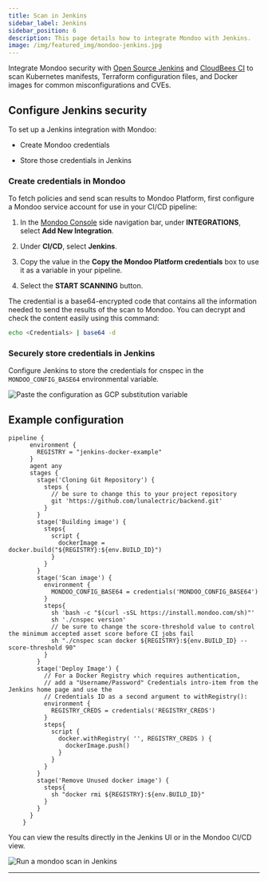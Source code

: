 ```yaml
---
title: Scan in Jenkins
sidebar_label: Jenkins
sidebar_position: 6
description: This page details how to integrate Mondoo with Jenkins.
image: /img/featured_img/mondoo-jenkins.jpg
---
```


Integrate Mondoo security with [Open Source Jenkins](https://jenkins.io/) and [CloudBees CI](https://www.cloudbees.com/jenkins) to scan Kubernetes manifests, Terraform configuration files, and Docker images for common misconfigurations and CVEs.

## Configure Jenkins security

To set up a Jenkins integration with Mondoo:

- Create Mondoo credentials

- Store those credentials in Jenkins

### Create credentials in Mondoo

To fetch policies and send scan results to Mondoo Platform, first configure a Mondoo service account for use in your CI/CD pipeline:

1. In the [Mondoo Console](https://console.mondoo.com) side navigation bar, under **INTEGRATIONS**, select **Add New Integration**.

2. Under **CI/CD**, select **Jenkins**.

3. Copy the value in the **Copy the Mondoo Platform credentials** box to use it as a variable in your pipeline.

4. Select the **START SCANNING** button.

The credential is a base64-encrypted code that contains all the information needed to send the results of the scan to Mondoo. You can decrypt and check the content easily using this command:

```bash
echo <Credentials> | base64 -d
```

### Securely store credentials in Jenkins

Configure Jenkins to store the credentials for cnspec in the `MONDOO_CONFIG_BASE64` environmental variable.

![Paste the configuration as GCP substitution variable](/img/platform/infra/jenkins/mondoo-cicd-jenkins-credentials.png)

## Example configuration

```jdp title="Jenkinsfile.jdp"
pipeline {
      environment {
        REGISTRY = "jenkins-docker-example"
      }
      agent any
      stages {
        stage('Cloning Git Repository') {
          steps {
            // be sure to change this to your project repository
            git 'https://github.com/lunalectric/backend.git'
          }
        }
        stage('Building image') {
          steps{
            script {
              dockerImage = docker.build("${REGISTRY}:${env.BUILD_ID}")
            }
          }
        }
        stage('Scan image') {
          environment {
            MONDOO_CONFIG_BASE64 = credentials('MONDOO_CONFIG_BASE64')
          }
          steps{
            sh 'bash -c "$(curl -sSL https://install.mondoo.com/sh)"'
            sh './cnspec version'
            // be sure to change the score-threshold value to control the minimum accepted asset score before CI jobs fail
            sh "./cnspec scan docker ${REGISTRY}:${env.BUILD_ID} --score-threshold 90"
          }
        }
        stage('Deploy Image') {
          // For a Docker Registry which requires authentication,
          // add a "Username/Password" Credentials intro-item from the Jenkins home page and use the
          // Credentials ID as a second argument to withRegistry():
          environment {
            REGISTRY_CREDS = credentials('REGISTRY_CREDS')
          }
          steps{
            script {
              docker.withRegistry( '', REGISTRY_CREDS ) {
                dockerImage.push()
              }
            }
          }
        }
        stage('Remove Unused docker image') {
          steps{
            sh "docker rmi ${REGISTRY}:${env.BUILD_ID}"
          }
        }
      }
    }
```

You can view the results directly in the Jenkins UI or in the Mondoo CI/CD view.

![Run a mondoo scan in Jenkins](/img/platform/infra/jenkins/mondoo-cicd-jenkins-result-text.png)

---
